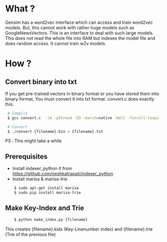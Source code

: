 # What ?
Gensim has a word2vec interface which can access and train word2vec models. But, this cannot work with rather huge models such as GoogleNewsVectors.
This is an interface to deal with such large models. This does not read the whole file into RAM but indexes the model file and does random access. It cannot train w2v models.

# How ? 
## Convert binary into txt
If you get pre-trained vectors in binary format or you have stored them into binary format, You must convert it into txt format.
convert.c does exactly this.


``` bash
 # Compile
 $ gcc convert.c  -lm -pthread -O3 -march=native -Wall -funroll-loops -Wno-unused-result -o convert -g3
```

``` bash
 # Convert
 $ ./convert {filename}.bin > {filename}.txt
```

PS : This might take a while

## Prerequisites
* Install indexer_python it from https://github.com/neshkatrapati/indexer_python
* Install marisa & marisa-trie
``` bash
    $ sudo apt-get install marisa
    $ sudo pip install marisa-trie
```

## Make Key-Index and Trie
``` bash
    $ python make_index.py {filename}
```

This creates {filename}.kidx (Key-Linenumber index) and {filename}.trie (Trie of the previous file)


